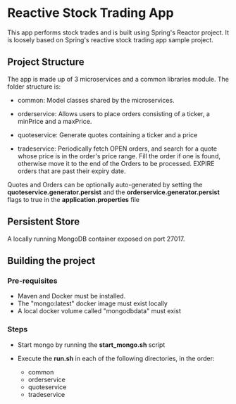 # Reactive Stock Trading App

This app performs stock trades and is built using Spring's Reactor project. It is loosely based on Spring's reactive stock trading app sample project.

## Project Structure 

The app is made up of 3 microservices and a common libraries module. The folder structure is:

- common: Model classes shared by the microservices.

- orderservice: Allows users to place orders consisting of a ticker, a minPrice and a maxPrice.

- quoteservice: Generate quotes containing a ticker and a price

- tradeservice: Periodically fetch OPEN orders, and search for a quote whose price is in the 
                           order's price range. Fill the order if one is found, otherwise move it to the end 
                           of the Orders to be processed. EXPIRE orders that are past their expiry date.


Quotes and Orders can be optionally auto-generated by setting the **quoteservice.generator.persist** and the **orderservice.generator.persist**
flags to true in the **application.properties** file

## Persistent Store
A locally running MongoDB container exposed on port 27017.


## Building the project

### Pre-requisites
 - Maven and Docker must be installed.
 - The "mongo:latest" docker image must exist locally
 - A local docker volume called "mongodbdata" must exist

###  Steps

- Start mongo by running the **start_mongo.sh** script

- Execute the **run.sh** in each of the following directories, in the order:
	-  common
	- orderservice
	- quoteservice
	- tradeservice
